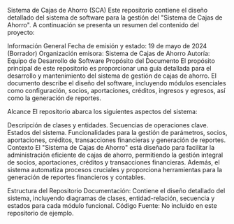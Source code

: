 Sistema de Cajas de Ahorro (SCA)
Este repositorio contiene el diseño detallado del sistema de software para la gestión del "Sistema de Cajas de Ahorro". A continuación se presenta un resumen del contenido del proyecto:

Información General
Fecha de emisión y estado: 19 de mayo de 2024 (Borrador)
Organización emisora: Sistema de Cajas de Ahorro
Autoría: Equipo de Desarrollo de Software
Propósito del Documento
El propósito principal de este repositorio es proporcionar una guía detallada para el desarrollo y mantenimiento del sistema de gestión de cajas de ahorro. El documento describe el diseño del software, incluyendo módulos esenciales como configuración, socios, aportaciones, créditos, ingresos y egresos, así como la generación de reportes.

Alcance
El repositorio abarca los siguientes aspectos del sistema:

Descripción de clases y entidades.
Secuencias de operaciones clave.
Estados del sistema.
Funcionalidades para la gestión de parámetros, socios, aportaciones, créditos, transacciones financieras y generación de reportes.
Contexto
El "Sistema de Cajas de Ahorro" está diseñado para facilitar la administración eficiente de cajas de ahorro, permitiendo la gestión integral de socios, aportaciones, créditos y transacciones financieras. Además, el sistema automatiza procesos cruciales y proporciona herramientas para la generación de reportes financieros y contables.

Estructura del Repositorio
Documentación: Contiene el diseño detallado del sistema, incluyendo diagramas de clases, entidad-relación, secuencia y estados para cada módulo funcional.
Código Fuente: No incluido en este repositorio de ejemplo.
